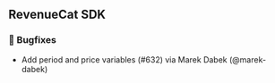 ## RevenueCat SDK
### 🐞 Bugfixes
* Add period and price variables (#632) via Marek Dabek (@marek-dabek)
